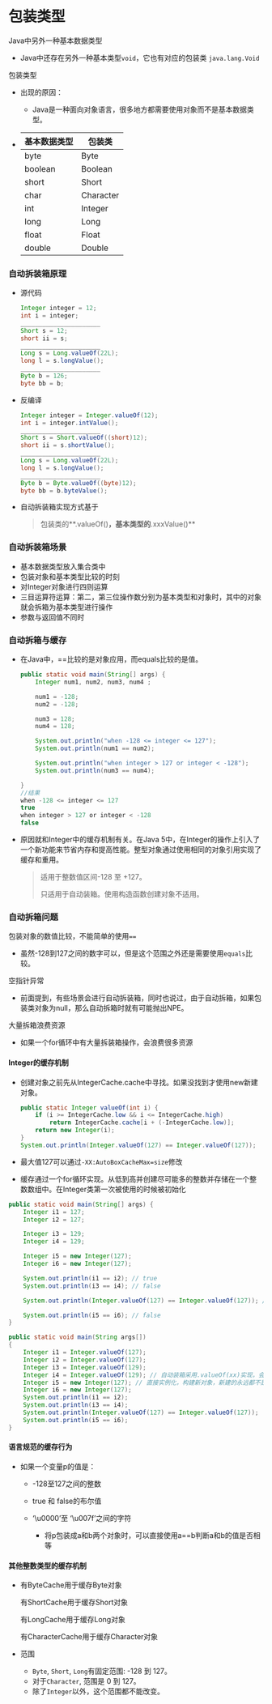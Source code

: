 # 包装类型

Java中另外一种基本数据类型

- Java中还存在另外一种基本类型`void`，它也有对应的包装类 `java.lang.Void`

包装类型

- 出现的原因：

    - Java是一种面向对象语言，很多地方都需要使用对象而不是基本数据类型。

- | 基本数据类型 | 包装类    |
    | ------------ | --------- |
    | byte         | Byte      |
    | boolean      | Boolean   |
    | short        | Short     |
    | char         | Character |
    | int          | Integer   |
    | long         | Long      |
    | float        | Float     |
    | double       | Double    |

### 自动拆装箱原理

- 源代码

    ```java
    Integer integer = 12;
    int i = integer;
    ______________________
    Short s = 12;
    short ii = s;
    ______________________
    Long s = Long.valueOf(22L);
    long l = s.longValue();
    ______________________
    Byte b = 126;
    byte bb = b;
    ```

- 反编译

    ```java
    Integer integer = Integer.valueOf(12);
    int i = integer.intValue();
    ______________________
    Short s = Short.valueOf((short)12);
    short ii = s.shortValue();
    ______________________
    Long s = Long.valueOf(22L);
    long l = s.longValue();
    ______________________
    Byte b = Byte.valueOf((byte)12);
    byte bb = b.byteValue();
    ```

- 自动拆装箱实现方式基于

    > 包装类的**.valueOf()**，基本类型的**.xxxValue()**

### 自动拆装箱场景

- 基本数据类型放入集合类中
- 包装对象和基本类型比较的时刻
- 对Integer对象进行四则运算
- 三目运算符运算：第二，第三位操作数分别为基本类型和对象时，其中的对象就会拆箱为基本类型进行操作
- 参数与返回值不同时

### 自动拆箱与缓存

- 在Java中，==比较的是对象应用，而equals比较的是值。

    ```java
    public static void main(String[] args) {
        Integer num1, num2, num3, num4 ;
    
        num1 = -128;
        num2 = -128;
    
        num3 = 128;
        num4 = 128;
    
        System.out.println("when -128 <= integer <= 127");
        System.out.println(num1 == num2);
    
        System.out.println("when integer > 127 or integer < -128");
        System.out.println(num3 == num4);
    
    }
    //结果
    when -128 <= integer <= 127
    true
    when integer > 127 or integer < -128
    false
    ```

    

- 原因就和Integer中的缓存机制有关。在Java 5中，在Integer的操作上引入了一个新功能来节省内存和提高性能。整型对象通过使用相同的对象引用实现了缓存和重用。

    > 适用于整数值区间-128 至 +127。
    >
    > 只适用于自动装箱。使用构造函数创建对象不适用。

### 自动拆箱问题

包装对象的数值比较，不能简单的使用`==`

- 虽然-128到127之间的数字可以，但是这个范围之外还是需要使用`equals`比较。

空指针异常

- 前面提到，有些场景会进行自动拆装箱，同时也说过，由于自动拆箱，如果包装类对象为null，那么自动拆箱时就有可能抛出NPE。

大量拆箱浪费资源

- 如果一个for循环中有大量拆装箱操作，会浪费很多资源

#### Integer的缓存机制

- 创建对象之前先从IntegerCache.cache中寻找。如果没找到才使用new新建对象。

    ```java
    public static Integer valueOf(int i) {
        if (i >= IntegerCache.low && i <= IntegerCache.high)
            return IntegerCache.cache[i + (-IntegerCache.low)];
        return new Integer(i);
    }
    System.out.println(Integer.valueOf(127) == Integer.valueOf(127));  // true
    ```

- 最大值127可以通过`-XX:AutoBoxCacheMax=size`修改

- 缓存通过一个for循环实现。从低到高并创建尽可能多的整数并存储在一个整数数组中。在Integer类第一次被使用的时候被初始化

```java
public static void main(String[] args) {
    Integer i1 = 127;
    Integer i2 = 127;

    Integer i3 = 129;
    Integer i4 = 129;

    Integer i5 = new Integer(127);
    Integer i6 = new Integer(127);

    System.out.println(i1 == i2); // true
    System.out.println(i3 == i4); // false

    System.out.println(Integer.valueOf(127) == Integer.valueOf(127)); // true

    System.out.println(i5 == i6); // false
}
```

```java
public static void main(String args[])
{
    Integer i1 = Integer.valueOf(127);
    Integer i2 = Integer.valueOf(127);
    Integer i3 = Integer.valueOf(129);
    Integer i4 = Integer.valueOf(129); // 自动装箱采用.valueOf(xx)实现，会在缓存中查找
    Integer i5 = new Integer(127); // 直接实例化，构建新对象，新建的永远都不是原有对象
    Integer i6 = new Integer(127);
    System.out.println(i1 == i2);
    System.out.println(i3 == i4);
    System.out.println(Integer.valueOf(127) == Integer.valueOf(127));
    System.out.println(i5 == i6);
}
```

#### 语言规范的缓存行为

- 如果一个变量p的值是：

    - -128至127之间的整数

    - true 和 false的布尔值

    - ‘\u0000’至 ‘\u007f’之间的字符
        - 将p包装成a和b两个对象时，可以直接使用a==b判断a和b的值是否相等

#### 其他整数类型的缓存机制

- 有ByteCache用于缓存Byte对象

    有ShortCache用于缓存Short对象

    有LongCache用于缓存Long对象

    有CharacterCache用于缓存Character对象

- 范围

    - `Byte`, `Short`, `Long`有固定范围: -128 到 127。
    - 对于`Character`, 范围是 0 到 127。
    - 除了`Integer`以外，这个范围都不能改变。